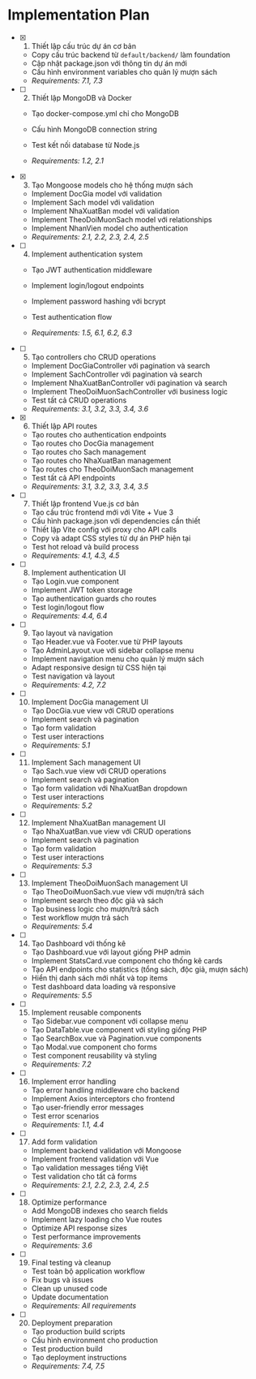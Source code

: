 # Implementation Plan

- [x] 1. Thiết lập cấu trúc dự án cơ bản

  - Copy cấu trúc backend từ `default/backend/` làm foundation
  - Cập nhật package.json với thông tin dự án mới
  - Cấu hình environment variables cho quản lý mượn sách
  - _Requirements: 7.1, 7.3_

- [ ] 2. Thiết lập MongoDB và Docker

  - Tạo docker-compose.yml chỉ cho MongoDB

  - Cấu hình MongoDB connection string
  - Test kết nối database từ Node.js
  - _Requirements: 1.2, 2.1_

- [x] 3. Tạo Mongoose models cho hệ thống mượn sách

  - Implement DocGia model với validation
  - Implement Sach model với validation
  - Implement NhaXuatBan model với validation
  - Implement TheoDoiMuonSach model với relationships
  - Implement NhanVien model cho authentication
  - _Requirements: 2.1, 2.2, 2.3, 2.4, 2.5_

- [ ] 4. Implement authentication system

  - Tạo JWT authentication middleware
  - Implement login/logout endpoints

  - Implement password hashing với bcrypt
  - Test authentication flow
  - _Requirements: 1.5, 6.1, 6.2, 6.3_

- [ ] 5. Tạo controllers cho CRUD operations

  - Implement DocGiaController với pagination và search
  - Implement SachController với pagination và search
  - Implement NhaXuatBanController với pagination và search
  - Implement TheoDoiMuonSachController với business logic
  - Test tất cả CRUD operations
  - _Requirements: 3.1, 3.2, 3.3, 3.4, 3.6_

- [x] 6. Thiết lập API routes


  - Tạo routes cho authentication endpoints
  - Tạo routes cho DocGia management
  - Tạo routes cho Sach management
  - Tạo routes cho NhaXuatBan management
  - Tạo routes cho TheoDoiMuonSach management
  - Test tất cả API endpoints
  - _Requirements: 3.1, 3.2, 3.3, 3.4, 3.5_

- [ ] 7. Thiết lập frontend Vue.js cơ bản

  - Tạo cấu trúc frontend mới với Vite + Vue 3
  - Cấu hình package.json với dependencies cần thiết
  - Thiết lập Vite config với proxy cho API calls
  - Copy và adapt CSS styles từ dự án PHP hiện tại
  - Test hot reload và build process
  - _Requirements: 4.1, 4.3, 4.5_

- [ ] 8. Implement authentication UI

  - Tạo Login.vue component
  - Implement JWT token storage
  - Tạo authentication guards cho routes
  - Test login/logout flow
  - _Requirements: 4.4, 6.4_

- [ ] 9. Tạo layout và navigation

  - Tạo Header.vue và Footer.vue từ PHP layouts
  - Tạo AdminLayout.vue với sidebar collapse menu
  - Implement navigation menu cho quản lý mượn sách
  - Adapt responsive design từ CSS hiện tại
  - Test navigation và layout
  - _Requirements: 4.2, 7.2_

- [ ] 10. Implement DocGia management UI

  - Tạo DocGia.vue view với CRUD operations
  - Implement search và pagination
  - Tạo form validation
  - Test user interactions
  - _Requirements: 5.1_

- [ ] 11. Implement Sach management UI

  - Tạo Sach.vue view với CRUD operations
  - Implement search và pagination
  - Tạo form validation với NhaXuatBan dropdown
  - Test user interactions
  - _Requirements: 5.2_

- [ ] 12. Implement NhaXuatBan management UI

  - Tạo NhaXuatBan.vue view với CRUD operations
  - Implement search và pagination
  - Tạo form validation
  - Test user interactions
  - _Requirements: 5.3_

- [ ] 13. Implement TheoDoiMuonSach management UI

  - Tạo TheoDoiMuonSach.vue view với mượn/trả sách
  - Implement search theo độc giả và sách
  - Tạo business logic cho mượn/trả sách
  - Test workflow mượn trả sách
  - _Requirements: 5.4_

- [ ] 14. Tạo Dashboard với thống kê

  - Tạo Dashboard.vue với layout giống PHP admin
  - Implement StatsCard.vue component cho thống kê cards
  - Tạo API endpoints cho statistics (tổng sách, độc giả, mượn sách)
  - Hiển thị danh sách mới nhất và top items
  - Test dashboard data loading và responsive
  - _Requirements: 5.5_

- [ ] 15. Implement reusable components

  - Tạo Sidebar.vue component với collapse menu
  - Tạo DataTable.vue component với styling giống PHP
  - Tạo SearchBox.vue và Pagination.vue components
  - Tạo Modal.vue component cho forms
  - Test component reusability và styling
  - _Requirements: 7.2_

- [ ] 16. Implement error handling

  - Tạo error handling middleware cho backend
  - Implement Axios interceptors cho frontend
  - Tạo user-friendly error messages
  - Test error scenarios
  - _Requirements: 1.1, 4.4_

- [ ] 17. Add form validation

  - Implement backend validation với Mongoose
  - Implement frontend validation với Vue
  - Tạo validation messages tiếng Việt
  - Test validation cho tất cả forms
  - _Requirements: 2.1, 2.2, 2.3, 2.4, 2.5_

- [ ] 18. Optimize performance

  - Add MongoDB indexes cho search fields
  - Implement lazy loading cho Vue routes
  - Optimize API response sizes
  - Test performance improvements
  - _Requirements: 3.6_

- [ ] 19. Final testing và cleanup

  - Test toàn bộ application workflow
  - Fix bugs và issues
  - Clean up unused code
  - Update documentation
  - _Requirements: All requirements_

- [ ] 20. Deployment preparation
  - Tạo production build scripts
  - Cấu hình environment cho production
  - Test production build
  - Tạo deployment instructions
  - _Requirements: 7.4, 7.5_
